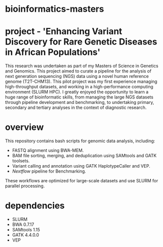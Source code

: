 # bioinformatics-masters

# project - 'Enhancing Variant Discovery for Rare Genetic Diseases in African Populations'
This research was undertaken as part of my Masters of Science in Genetics and Genomics. This project aimed to curate a pipeline for the analysis of next generation sequencing (NGS) data using a novel human reference genome (T2T-CHM13). This pilot project was my first experience managing high-throughput datasets, and working in a high-performance computing environment (SLURM HPC). I greatly enjoyed the opportunity to learn a huge range of bioinformatic skills, from managing the large NGS datasets through pipeline development and benchmarking, to undertaking primary, secondary and tertiary analyses in the context of diagnostic research. 

# overview 
This repository contains bash scripts for genomic data analysis, including:
- FASTQ alignment using BWA-MEM.
- BAM file sorting, merging, and deduplication using SAMtools and GATK toolsets.
- Variant calling and annotation using GATK HaplotypeCaller and VEP.
- _Nextflow_ pipeline for Benchmarking.

These workflows are optimized for large-scale datasets and use SLURM for parallel processing.

# dependencies 
- SLURM
- BWA 0.7.17
- SAMtools 1.15
- GATK 4.4.0.0
- VEP
